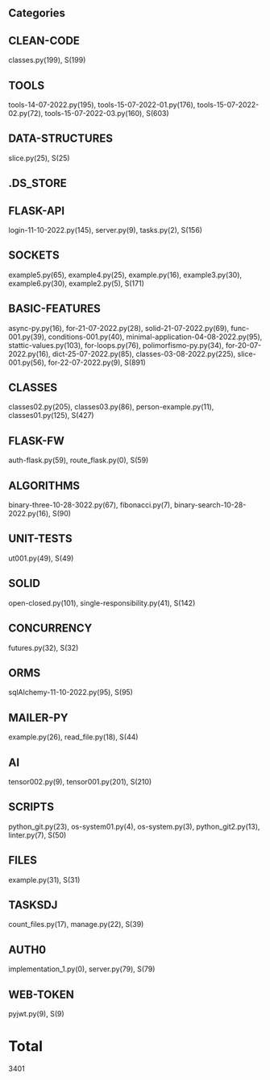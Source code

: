 ## Categories
## CLEAN-CODE
classes.py(199), S(199)

## TOOLS
tools-14-07-2022.py(195), tools-15-07-2022-01.py(176), tools-15-07-2022-02.py(72), tools-15-07-2022-03.py(160), S(603)

## DATA-STRUCTURES
slice.py(25), S(25)

## .DS_STORE

## FLASK-API
login-11-10-2022.py(145), server.py(9), tasks.py(2), S(156)

## SOCKETS
example5.py(65), example4.py(25), example.py(16), example3.py(30), example6.py(30), example2.py(5), S(171)

## BASIC-FEATURES
async-py.py(16), for-21-07-2022.py(28), solid-21-07-2022.py(69), func-001.py(39), conditions-001.py(40), minimal-application-04-08-2022.py(95), stattic-values.py(103), for-loops.py(76), polimorfismo-py.py(34), for-20-07-2022.py(16), dict-25-07-2022.py(85), classes-03-08-2022.py(225), slice-001.py(56), for-22-07-2022.py(9), S(891)

## CLASSES
classes02.py(205), classes03.py(86), person-example.py(11), classes01.py(125), S(427)

## FLASK-FW
auth-flask.py(59), route_flask.py(0), S(59)

## ALGORITHMS
binary-three-10-28-3022.py(67), fibonacci.py(7), binary-search-10-28-2022.py(16), S(90)

## UNIT-TESTS
ut001.py(49), S(49)

## SOLID
open-closed.py(101), single-responsibility.py(41), S(142)

## CONCURRENCY
futures.py(32), S(32)

## ORMS
sqlAlchemy-11-10-2022.py(95), S(95)

## MAILER-PY
example.py(26), read_file.py(18), S(44)

## AI
tensor002.py(9), tensor001.py(201), S(210)

## SCRIPTS
python_git.py(23), os-system01.py(4), os-system.py(3), python_git2.py(13), linter.py(7), S(50)

## FILES
example.py(31), S(31)

## TASKSDJ
count_files.py(17), manage.py(22), S(39)

## AUTH0
implementation_1.py(0), server.py(79), S(79)

## WEB-TOKEN
pyjwt.py(9), S(9)

# Total 
3401
